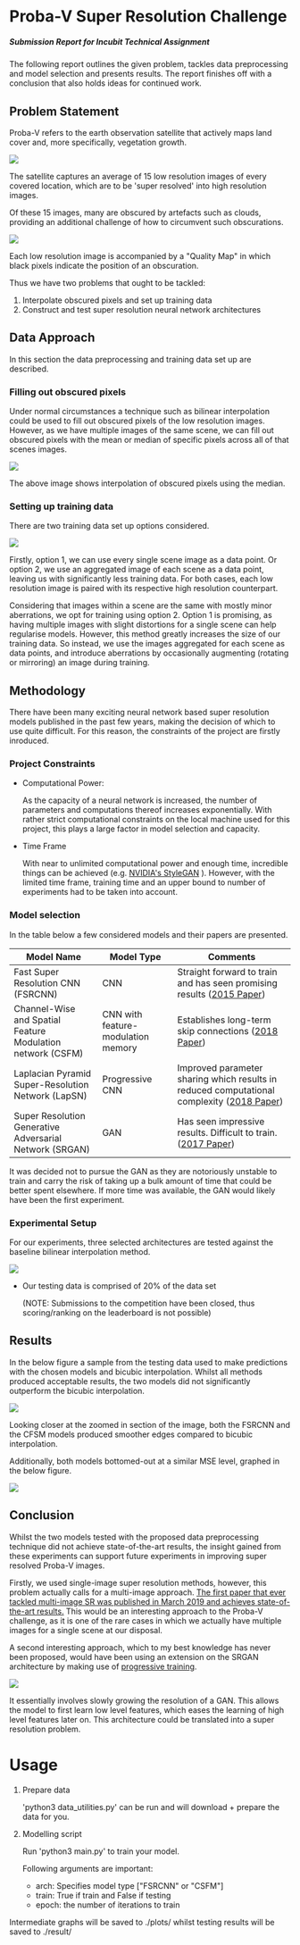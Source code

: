 # Proba-V Super Resolution Challenge
##### Submission Report for Incubit Technical Assignment

The following report outlines the given problem, tackles data preprocessing and model selection and presents results. The report finishes off with a conclusion that also holds ideas for continued work.

## Problem Statement
Proba-V refers to the earth observation satellite that actively maps land cover and, more specifically, vegetation growth.

![](assets/Readme-93490fb7.png)

The satellite captures an average of 15 low resolution images of every covered location, which are to be 'super resolved' into high resolution images.

Of these 15 images, many are obscured by artefacts such as clouds, providing an additional challenge of how to circumvent such obscurations.

![](assets/Readme-b45a9e05.png)

Each low resolution image is accompanied by a "Quality Map" in which black pixels indicate the position of an obscuration.

Thus we have two problems that ought to be tackled:

1. Interpolate obscured pixels and set up training data
2. Construct and test super resolution neural network architectures

## Data Approach
In this section the data preprocessing and training data set up are described.

### Filling out obscured pixels
Under normal circumstances a technique such as bilinear interpolation could be used to fill out obscured pixels of the low resolution images. However, as we have multiple images of the same scene, we can fill out obscured pixels with the mean or median of specific pixels across all of that scenes images.

![](assets/Readme-c2e24c31.png)

The above image shows interpolation of obscured pixels using the median.

### Setting up training data

There are two training data set up options considered.

![](assets/Readme-d5e1db4e.png)

Firstly, option 1, we can use every single scene image as a data point. Or option 2, we use an aggregated image of each scene as a data point, leaving us with significantly less training data. For both cases, each low resolution image is paired with its respective high resolution counterpart.

Considering that images within a scene are the same with mostly minor aberrations, we opt for training using option 2. Option 1 is promising, as having multiple images with slight distortions for a single scene can help regularise models. However, this method greatly increases the size of our training data. So instead, we use the images aggregated for each scene as data points, and introduce aberrations by occasionally augmenting (rotating or mirroring) an image during training.

## Methodology

There have been many exciting neural network based super resolution models published in the past few years, making the decision of which to use quite difficult. For this reason, the constraints of the project are firstly inroduced.

### Project Constraints

* Computational Power:

  As the capacity of a neural network is increased, the number of parameters and computations thereof increases exponentially. With rather strict computational constraints on the local machine used for this project, this plays a large factor in model selection and capacity.

* Time Frame

  With near to unlimited computational power and enough time, incredible things can be achieved (e.g. [NVIDIA's StyleGAN](https://github.com/NVlabs/stylegan) ). However, with the limited time frame, training time and an upper bound to number of experiments had to be taken into account.

### Model selection

In the table below a few considered models and their papers are presented.

| Model Name | Model Type | Comments |
| ---------- |------------|----------|
| Fast Super Resolution CNN (FSRCNN)  | CNN | Straight forward to train and has seen promising results ([2015 Paper](http://mmlab.ie.cuhk.edu.hk/projects/SRCNN.html)) |
| Channel-Wise and Spatial Feature Modulation network (CSFM)  | CNN with feature-modulation memory | Establishes long-term skip connections ([2018 Paper](https://arxiv.org/pdf/1809.11130.pdf)) |
| Laplacian Pyramid Super-Resolution Network (LapSN)  | Progressive CNN | Improved parameter sharing which results in reduced computational complexity ([2018 Paper](https://arxiv.org/pdf/1710.01992.pdf)) |
| Super Resolution Generative Adversarial Network (SRGAN)  | GAN | Has seen impressive results. Difficult to train. ([2017 Paper](https://arxiv.org/pdf/1609.04802.pdf)) |


It was decided not to pursue the GAN as they are notoriously unstable to train and carry the risk of taking up a bulk amount of time that could be better spent elsewhere. If more time was available, the GAN would likely have been the first experiment.

### Experimental Setup

For our experiments, three selected architectures are tested against the baseline bilinear interpolation method.

![](assets/Readme-6f77b051.jpg)

* Our testing data is comprised of 20% of the data set

  (NOTE: Submissions to the competition have been closed, thus scoring/ranking on the leaderboard is not possible)


## Results

In the below figure a sample from the testing data used to make predictions with the chosen models and bicubic interpolation. Whilst all methods produced acceptable results, the two models did not significantly outperform the bicubic interpolation.

![](assets/Readme-da5760b9.png)

Looking closer at the zoomed in section of the image, both the FSRCNN and the CFSM models produced smoother edges compared to bicubic interpolation.

Additionally, both models bottomed-out at a similar MSE level, graphed in the below figure.

![](assets/Readme-a370de14.png)

## Conclusion

Whilst the two models tested with the proposed data preprocessing technique did not achieve state-of-the-art results, the insight gained from these experiments can support future experiments in improving super resolved Proba-V images.

Firstly, we used single-image super resolution methods, however, this problem actually calls for a multi-image approach. [The first paper that ever tackled multi-image SR was published in March 2019 and achieves state-of-the-art results.](https://arxiv.org/abs/1903.00440) This would be an interesting approach to the Proba-V challenge, as it is one of the rare cases in which we actually have multiple images for a single scene at our disposal.

A second interesting approach, which to my best knowledge has never been proposed, would have been using an extension on the SRGAN architecture by making use of [progressive training](https://arxiv.org/abs/1710.10196).

![](assets/Readme-fd2b3ade.png)

It essentially involves slowly growing the resolution of a GAN. This allows the model to first learn low level features, which eases the learning of high level features later on. This architecture could be translated into a super resolution problem.

# Usage

1. Prepare data

   'python3 data_utilities.py' can be run and will download + prepare the data for you.

2. Modelling script

   Run 'python3 main.py' to train your model.

   Following arguments are important:

   * arch: Specifies model type ["FSRCNN" or "CSFM"]
   * train: True if train and False if testing
   * epoch: the number of iterations to train

Intermediate graphs will be saved to ./plots/ whilst testing results will be saved to ./result/
